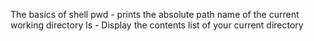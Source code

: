 The basics of shell
pwd -  prints the absolute path name of the current working directory
ls - Display the contents list of your current directory
